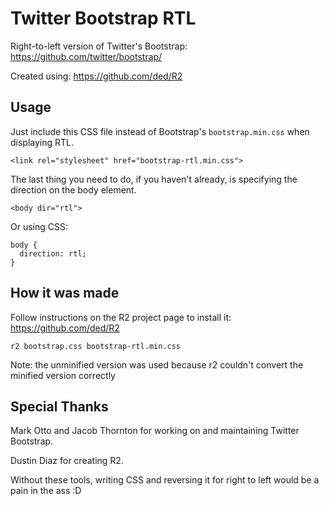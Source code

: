 Twitter Bootstrap RTL
=====================

Right-to-left version of Twitter's Bootstrap:
https://github.com/twitter/bootstrap/

Created using:
https://github.com/ded/R2

Usage
-----

Just include this CSS file instead of Bootstrap's `bootstrap.min.css` when displaying RTL.

    <link rel="stylesheet" href="bootstrap-rtl.min.css">

The last thing you need to do, if you haven't already, is specifying the direction on the body element.

    <body dir="rtl">

Or using CSS:

    body {
      direction: rtl;
    }

How it was made
---------------

Follow instructions on the R2 project page to install it: https://github.com/ded/R2

`r2 bootstrap.css bootstrap-rtl.min.css`

Note: the unminified version was used because r2 couldn't convert the minified version correctly

Special Thanks
--------------

Mark Otto and Jacob Thornton for working on and maintaining Twitter Bootstrap.

Dustin Diaz for creating R2.

Without these tools, writing CSS and reversing it for right to left would be a pain in the ass :D
